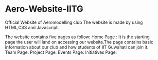 # Aero-Website-IITG
Official Website of Aeromodelling club
The website is made by using HTML,CSS and Javascript.

The website contains five pages as follow:
Home Page : It is the starting page the user will land on accessing our website.The page contains basic information about our club and how students of IIT Guwahati can join it.
Team Page:
Project Page:
Events Page:
Initiatives Page:
